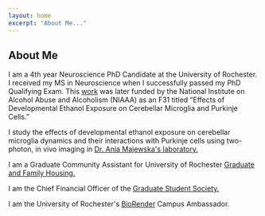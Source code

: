 ```yaml
---
layout: home
excerpt: "About Me..."
---
```



## About Me

I am a 4th year Neuroscience PhD Candidate at the University of Rochester. I received my MS in Neuroscience when I successfully passed my PhD Qualifying Exam. This [work](https://www.urmc.rochester.edu/news/publications/neuroscience/student-spotlight-makenna-cealie) was later funded by the National Institute on Alcohol Abuse and Alcoholism (NIAAA) as an F31 titled “Effects of Developmental Ethanol Exposure on Cerebellar Microglia and Purkinje Cells.” 

I study the effects of developmental ethanol exposure on cerebellar microglia dynamics and their interactions with Purkinje cells using two-photon, in vivo imaging in [Dr. Ania Majewska's laboratory.](https://www.urmc.rochester.edu/labs/majewska.aspx)  

I am a Graduate Community Assistant for University of Rochester [Graduate and Family Housing.](https://www.rochester.edu/reslife/graduate/index.html)

I am the Chief Financial Officer of the [Graduate Student Society.](https://www.urmc.rochester.edu/education/graduate/current-students/graduate-student-society.aspx)

I am the University of Rochester's [BioRender](https://biorender.com/) Campus Ambassador. 

  
